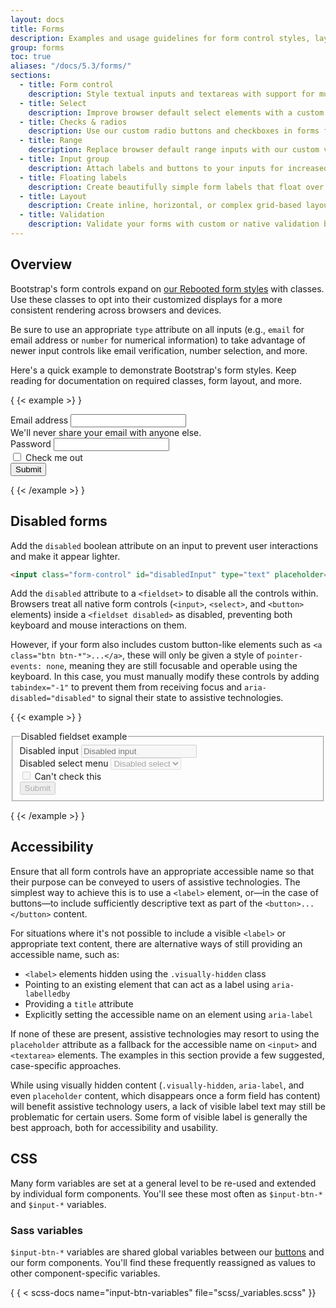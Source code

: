 ```yaml
---
layout: docs
title: Forms
description: Examples and usage guidelines for form control styles, layout options, and custom components for creating a wide variety of forms.
group: forms
toc: true
aliases: "/docs/5.3/forms/"
sections:
  - title: Form control
    description: Style textual inputs and textareas with support for multiple states.
  - title: Select
    description: Improve browser default select elements with a custom initial appearance.
  - title: Checks & radios
    description: Use our custom radio buttons and checkboxes in forms for selecting input options.
  - title: Range
    description: Replace browser default range inputs with our custom version.
  - title: Input group
    description: Attach labels and buttons to your inputs for increased semantic value.
  - title: Floating labels
    description: Create beautifully simple form labels that float over your input fields.
  - title: Layout
    description: Create inline, horizontal, or complex grid-based layouts with your forms.
  - title: Validation
    description: Validate your forms with custom or native validation behaviors and styles.
---
```


## Overview

Bootstrap's form controls expand on [our Rebooted form styles](../content/reboot.md#forms) with classes. Use these classes to opt into their
customized displays for a more consistent rendering across browsers and devices.

Be sure to use an appropriate `type` attribute on all inputs (e.g., `email` for
email address or `number` for numerical information) to take advantage of newer
input controls like email verification, number selection, and more.

Here's a quick example to demonstrate Bootstrap's form styles. Keep reading for
documentation on required classes, form layout, and more.

{ {< example >} }
<form>
  <div class="mb-3">
    <label for="exampleInputEmail1" class="form-label">Email address</label>
    <input type="email" class="form-control" id="exampleInputEmail1" aria-describedby="emailHelp">
    <div id="emailHelp" class="form-text">We'll never share your email with anyone else.</div>
  </div>
  <div class="mb-3">
    <label for="exampleInputPassword1" class="form-label">Password</label>
    <input type="password" class="form-control" id="exampleInputPassword1">
  </div>
  <div class="mb-3 form-check">
    <input type="checkbox" class="form-check-input" id="exampleCheck1">
    <label class="form-check-label" for="exampleCheck1">Check me out</label>
  </div>
  <button type="submit" class="btn btn-primary">Submit</button>
</form>
{ {< /example >} }

## Disabled forms

Add the `disabled` boolean attribute on an input to prevent user interactions
and make it appear lighter.

```html
<input class="form-control" id="disabledInput" type="text" placeholder="Disabled input here..." disabled>
```

Add the `disabled` attribute to a `<fieldset>` to disable all the controls
within. Browsers treat all native form controls (`<input>`, `<select>`, and
`<button>` elements) inside a `<fieldset disabled>` as disabled, preventing both
keyboard and mouse interactions on them.

However, if your form also includes custom button-like elements such as
`<a class="btn btn-*">...</a>`, these will only be given a style of
`pointer-events: none`, meaning they are still focusable and operable using the
keyboard. In this case, you must manually modify these controls by adding
`tabindex="-1"` to prevent them from receiving focus and
`aria-disabled="disabled"` to signal their state to assistive technologies.

{ {< example >} }
<form>
  <fieldset disabled>
    <legend>Disabled fieldset example</legend>
    <div class="mb-3">
      <label for="disabledTextInput" class="form-label">Disabled input</label>
      <input type="text" id="disabledTextInput" class="form-control" placeholder="Disabled input">
    </div>
    <div class="mb-3">
      <label for="disabledSelect" class="form-label">Disabled select menu</label>
      <select id="disabledSelect" class="form-select">
        <option>Disabled select</option>
      </select>
    </div>
    <div class="mb-3">
      <div class="form-check">
        <input class="form-check-input" type="checkbox" id="disabledFieldsetCheck" disabled>
        <label class="form-check-label" for="disabledFieldsetCheck">
          Can't check this
        </label>
      </div>
    </div>
    <button type="submit" class="btn btn-primary">Submit</button>
  </fieldset>
</form>
{ {< /example >} }

## Accessibility

Ensure that all form controls have an appropriate accessible name so that their
purpose can be conveyed to users of assistive technologies. The simplest way to
achieve this is to use a `<label>` element, or—in the case of buttons—to include
sufficiently descriptive text as part of the `<button>...</button>` content.

For situations where it's not possible to include a visible `<label>` or
appropriate text content, there are alternative ways of still providing an
accessible name, such as:

- `<label>` elements hidden using the `.visually-hidden` class
- Pointing to an existing element that can act as a label using
  `aria-labelledby`
- Providing a `title` attribute
- Explicitly setting the accessible name on an element using `aria-label`

If none of these are present, assistive technologies may resort to using the
`placeholder` attribute as a fallback for the accessible name on `<input>` and
`<textarea>` elements. The examples in this section provide a few suggested,
case-specific approaches.

While using visually hidden content (`.visually-hidden`, `aria-label`, and even
`placeholder` content, which disappears once a form field has content) will
benefit assistive technology users, a lack of visible label text may still be
problematic for certain users. Some form of visible label is generally the best
approach, both for accessibility and usability.

## CSS

Many form variables are set at a general level to be re-used and extended by
individual form components. You'll see these most often as `$input-btn-*` and
`$input-*` variables.

### Sass variables

`$input-btn-*` variables are shared global variables between our [buttons](../components/buttons.md) and our form components. You'll find these
frequently reassigned as values to other component-specific variables.

{ { < scss-docs name="input-btn-variables" file="scss/_variables.scss" }}
